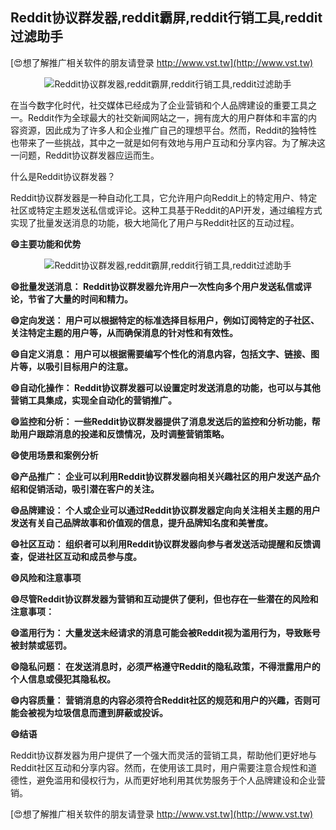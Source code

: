 ## **Reddit协议群发器,reddit霸屏,reddit行销工具,reddit过滤助手**

[😍想了解推广相关软件的朋友请登录 http://www.vst.tw](http://www.vst.tw)

 <center><img src="https://vst.tw/MP4/tuiguang/png/5.png" alt="Reddit协议群发器,reddit霸屏,reddit行销工具,reddit过滤助手"></center>

在当今数字化时代，社交媒体已经成为了企业营销和个人品牌建设的重要工具之一。Reddit作为全球最大的社交新闻网站之一，拥有庞大的用户群体和丰富的内容资源，因此成为了许多人和企业推广自己的理想平台。然而，Reddit的独特性也带来了一些挑战，其中之一就是如何有效地与用户互动和分享内容。为了解决这一问题，Reddit协议群发器应运而生。

什么是Reddit协议群发器？

Reddit协议群发器是一种自动化工具，它允许用户向Reddit上的特定用户、特定社区或特定主题发送私信或评论。这种工具基于Reddit的API开发，通过编程方式实现了批量发送消息的功能，极大地简化了用户与Reddit社区的互动过程。

**😄主要功能和优势**

 <center><img src="https://vst.tw/MP4/tuiguang/png/6.png" alt="Reddit协议群发器,reddit霸屏,reddit行销工具,reddit过滤助手"></center>

**😄批量发送消息： Reddit协议群发器允许用户一次性向多个用户发送私信或评论，节省了大量的时间和精力。**

**😄定向发送： 用户可以根据特定的标准选择目标用户，例如订阅特定的子社区、关注特定主题的用户等，从而确保消息的针对性和有效性。**

**😄自定义消息： 用户可以根据需要编写个性化的消息内容，包括文字、链接、图片等，以吸引目标用户的注意。**

**😄自动化操作： Reddit协议群发器可以设置定时发送消息的功能，也可以与其他营销工具集成，实现全自动化的营销推广。**

**😄监控和分析： 一些Reddit协议群发器提供了消息发送后的监控和分析功能，帮助用户跟踪消息的投递和反馈情况，及时调整营销策略。**

**😄使用场景和案例分析**

**😄产品推广： 企业可以利用Reddit协议群发器向相关兴趣社区的用户发送产品介绍和促销活动，吸引潜在客户的关注。**

**😄品牌建设： 个人或企业可以通过Reddit协议群发器定向向关注相关主题的用户发送有关自己品牌故事和价值观的信息，提升品牌知名度和美誉度。**

**😄社区互动： 组织者可以利用Reddit协议群发器向参与者发送活动提醒和反馈调查，促进社区互动和成员参与度。**

**😄风险和注意事项**

**😄尽管Reddit协议群发器为营销和互动提供了便利，但也存在一些潜在的风险和注意事项：**

**😄滥用行为： 大量发送未经请求的消息可能会被Reddit视为滥用行为，导致账号被封禁或惩罚。**

**😄隐私问题： 在发送消息时，必须严格遵守Reddit的隐私政策，不得泄露用户的个人信息或侵犯其隐私权。**

**😄内容质量： 营销消息的内容必须符合Reddit社区的规范和用户的兴趣，否则可能会被视为垃圾信息而遭到屏蔽或投诉。**

**😄结语**

Reddit协议群发器为用户提供了一个强大而灵活的营销工具，帮助他们更好地与Reddit社区互动和分享内容。然而，在使用该工具时，用户需要注意合规性和道德性，避免滥用和侵权行为，从而更好地利用其优势服务于个人品牌建设和企业营销。

[😍想了解推广相关软件的朋友请登录 http://www.vst.tw](http://www.vst.tw)



